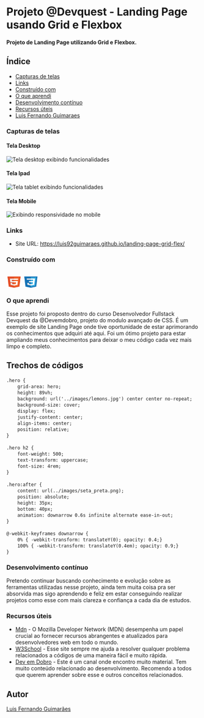 # Projeto @Devquest - Landing Page usando Grid e Flexbox


#### Projeto de Landing Page utilizando Grid e Flexbox.

## Índice

- [Capturas de telas](#capturas-de-telas)
- [Links](#links)
- [Construído com](#construído-com)
- [O que aprendi](#o-que-aprendi)
- [Desenvolvimento contínuo](#desenvolvimento-contínuo)
- [Recursos úteis](#recursos-úteis)
- [Luis Fernando Guimaraes](#autor)

### Capturas de telas

#### Tela Desktop

<img src="./src/images/desktop.gif" alt="Tela desktop exibindo funcionalidades">

#### Tela Ipad

<img src="./src/images/ipad.gif" alt="Tela tablet exibindo funcionalidades">

#### Tela Mobile

<img src="./src/images/mobile.gif" alt="Exibindo responsividade no mobile">

### Links

- Site URL: https://luis92guimaraes.github.io/landing-page-grid-flex/

### Construído com

<div style="display: inline_block"><br>
  <img align="center" alt="HTML" height="30" width="40" src="https://raw.githubusercontent.com/devicons/devicon/master/icons/html5/html5-original.svg">
  <img align="center" alt="CSS" height="30" width="40" src="https://raw.githubusercontent.com/devicons/devicon/master/icons/css3/css3-original.svg">     
</div>

### O que aprendi

Esse projeto foi proposto dentro do curso Desenvolvedor Fullstack Devquest da @Devemdobro, projeto do modulo avançado de CSS. É um exemplo de site Landing Page onde tive oportunidade de estar aprimorando os conhecimentos que adquiri até aqui. Foi um ótimo projeto para estar ampliando meus conhecimentos para deixar o meu código cada vez mais limpo e completo. 

## Trechos de códigos

```
.hero {
    grid-area: hero;
    height: 89vh;
    background: url('../images/lemons.jpg') center center no-repeat;
    background-size: cover;
    display: flex;
    justify-content: center;
    align-items: center;
    position: relative;
}

.hero h2 {
    font-weight: 500;
    text-transform: uppercase;
    font-size: 4rem;
}

.hero:after {
    content: url(../images/seta_preta.png);
    position: absolute;
    height: 35px;
    bottom: 40px;
    animation: downarrow 0.6s infinite alternate ease-in-out;
}

@-webkit-keyframes downarrow {
    0% { -webkit-transform: translateY(0); opacity: 0.4;}
    100% { -webkit-transform: translateY(0.4em); opacity: 0.9;}
}

```

### Desenvolvimento contínuo

Pretendo continuar buscando  conhecimento e evolução sobre as ferramentas utilizadas nesse projeto, ainda tem muita coisa pra ser absorvida mas sigo aprendendo e feliz em estar conseguindo realizar projetos como esse com mais clareza e confiança a cada dia de estudos.

### Recursos úteis

- [Mdn](https://developer.mozilla.org/en-US/) - O Mozilla Developer Network (MDN) desempenha um papel crucial ao fornecer recursos abrangentes e atualizados para desenvolvedores web em todo o mundo.
- [W3School](https://www.w3schools.com/css/default.asp) - Esse site sempre me ajuda a resolver qualquer problema relacionados a códigos de uma maneira fácil e muito rápida.
- [Dev em Dobro](https://www.youtube.com/@DevemDobro) - Este é um canal onde encontro muito material. Tem muito conteúdo relacionado ao desenvolvimento. Recomendo a todos que querem aprender sobre esse e outros conceitos relacionados.

## Autor

[Luis Fernando Guimarães](https://www.linkedin.com/in/luisfguimaraes/)